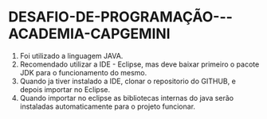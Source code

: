 # DESAFIO-DE-PROGRAMAÇÃO---ACADEMIA-CAPGEMINI

1. Foi utilizado a linguagem JAVA.
2. Recomendado utilizar a IDE - Eclipse, mas deve baixar primeiro o pacote JDK para o funcionamento do mesmo.
3. Quando ja tiver instalado a IDE, clonar o repositorio do GITHUB, e depois importar no Eclipse.
4. Quando importar no eclipse as bibliotecas internas do java serão instaladas automaticamente para o projeto funcionar.
